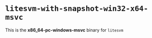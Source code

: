 # `litesvm-with-snapshot-win32-x64-msvc`

This is the **x86_64-pc-windows-msvc** binary for `litesvm`
